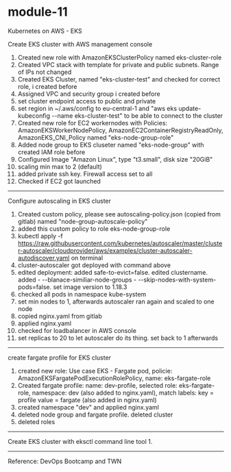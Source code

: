 # module-11
Kubernetes on AWS - EKS

Create EKS cluster with AWS management console
1. Created new role with AmazonEKSClusterPolicy named eks-cluster-role
2. Created VPC stack with template for private and public subnets. Range of IPs not changed
3. Created EKS Cluster, named "eks-cluster-test" and checked for correct role, i created before
4. Assigned VPC and security group i created before
5. set cluster endpoint access to public and private
6. set region in ~/.aws/config to eu-central-1 and "aws eks update-kubeconfig --name eks-cluster-test" to be able to connect to the cluster
7. Created new role for EC2 workernodes with Policies: AmazonEKSWorkerNodePolicy, AmazonEC2ContainerRegistryReadOnly, AmazonEKS_CNI_Policy named "eks-node-group-role"
8. Added node group to EKS cluseter named "eks-node-group" with created IAM role before
9. Configured Image "Amazon Linux", type "t3.small", disk size "20GiB"
10. scaling min max to 2 (default)
11. added private ssh key. Firewall access set to all
12. Checked if EC2 got launched

--------------------------------------------------

Configure autoscaling in EKS cluster
1. Created custom policy, please see autoscaling-policy.json (copied from gitlab) named "node-group-autoscale-policy"
2. added this custom policy to role eks-node-group-role
3. kubectl apply -f https://raw.githubusercontent.com/kubernetes/autoscaler/master/cluster-autoscaler/cloudprovider/aws/examples/cluster-autoscaler-autodiscover.yaml on terminal
4. cluster-autoscaler got deployed with command above
5. edited deployment: added safe-to-evict=false. edited clustername. added - --blanace-similiar-node-groups - --skip-nodes-with-system-pods=false. set image version to 1.18.3
6. checked all pods in namespace kube-system
7. set min nodes to 1, afterwards autoscaler ran again and scaled to one node
8. copied nginx.yaml from gitlab
9. applied nginx.yaml
10. checked for loadbalancer in AWS console
11. set replicas to 20 to let autoscaler do its thing. set back to 1 afterwards

--------------------------------------------------

create fargate profile for EKS cluster
1. created new role: Use case EKS - Fargate pod, policie: AmazonEKSFargatePodExecutionRolePolicy, name: eks-fargate-role
2. Created fargate profile: name: dev-profile, selected role: eks-fargate-role, namespace: dev (also added to nginx.yaml), match labels: key = profile value = fargate (also added in nginx.yaml)
3. created namespace "dev" and applied nginx.yaml 
4. deleted node group and fargate profile. deleted cluster
5. deleted roles

--------------------------------------------------

Create EKS cluster with eksctl command line tool
1.

--------------------------------------------------

Reference: DevOps Bootcamp and TWN